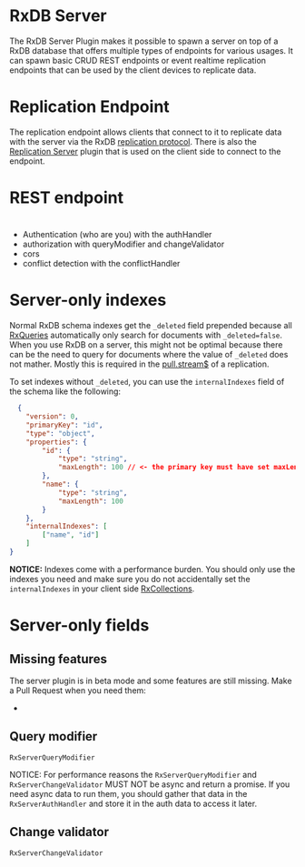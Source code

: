 # RxDB Server

The RxDB Server Plugin makes it possible to spawn a server on top of a RxDB database that offers multiple types of endpoints for various usages. It can spawn basic CRUD REST endpoints or event realtime replication endpoints that can be used by the client devices to replicate data. 


# Replication Endpoint

The replication endpoint allows clients that connect to it to replicate data with the server via the RxDB [replication protocol](./replication.md). There is also the [Replication Server](./replication-server.md) plugin that is used on the client side to connect to the endpoint.


# REST endpoint

# 
- Authentication (who are you) with the authHandler
- authorization with queryModifier and changeValidator
- cors
- conflict detection with the conflictHandler

# Server-only indexes

Normal RxDB schema indexes get the `_deleted` field prepended because all [RxQueries](./rx-query.md) automatically only search for documents with `_deleted=false`.
When you use RxDB on a server, this might not be optimal because there can be the need to query for documents where the value of `_deleted` does not mather. Mostly this is required in the [pull.stream$](./replication.md#checkpoint-iteration) of a replication.

To set indexes without `_deleted`, you can use the `internalIndexes` field of the schema like the following:

```json
  {
    "version": 0,
    "primaryKey": "id",
    "type": "object",
    "properties": {
        "id": {
            "type": "string",
            "maxLength": 100 // <- the primary key must have set maxLength
        },
        "name": {
            "type": "string",
            "maxLength": 100
        }
    },
    "internalIndexes": [
        ["name", "id"]
    ]
}
```


**NOTICE:** Indexes come with a performance burden. You should only use the indexes you need and make sure you do not accidentally set the `internalIndexes` in your client side [RxCollections](./rx-collection.md).


# Server-only fields



## Missing features

The server plugin is in beta mode and some features are still missing. Make a Pull Request when you need them:

- 





## Query modifier

`RxServerQueryModifier`

NOTICE: For performance reasons the `RxServerQueryModifier` and `RxServerChangeValidator` MUST NOT be async and return a promise. If you need async data to run them, you should gather that data in  the `RxServerAuthHandler` and store it in the auth data to access it later.

## Change validator

`RxServerChangeValidator`




